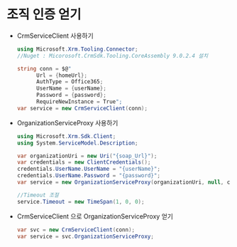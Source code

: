# 조직 인증 얻기

* CrmServiceClient 사용하기

  ```c#
  using Microsoft.Xrm.Tooling.Connector;
  //Nuget : Micorosoft.CrmSdk.Tooling.CoreAssembly 9.0.2.4 설치
  ```

  ```c#
  string conn = $@"
  		Url = {homeUrl};
  		AuthType = Office365;
  		UserName = {userName};
  		Password = {password};
  		RequireNewInstance = True";
  var service = new CrmServiceClient(conn);
  ```

* OrganizationServiceProxy 사용하기

  ```c#
  using Microsoft.Xrm.Sdk.Client;
  using System.ServiceModel.Description;
  ```

  ```c#
  var organizationUri = new Uri("{soap_Url}");
  var credentials = new ClientCredentials();
  credentials.UserName.UserName = "{userName}";
  credentials.UserName.Password = "{password}";
  var service = new OrganizationServiceProxy(organizationUri, null, credentials, null);
  
  //Timeout 조절
  service.Timeout = new TimeSpan(1, 0, 0);
  ```

* CrmServiceClient 으로 OrganizationServiceProxy 얻기

  ```c#
  var svc = new CrmServiceClient(conn);
  var service = svc.OrganizationServiceProxy;
  ```

  